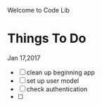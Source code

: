 Welcome to Code Lib

Things To Do
=============
Jan 17,2017
* [ ] clean up beginning app
* [ ] set up user model
* [ ] check authentication
* [ ] 
